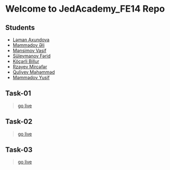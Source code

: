 # Welcome to JedAcademy_FE14 Repo
## Students
- [Ləman Axundova](https://github.com/lmnxndv/Jed_FE-14)
- [Məmmədov Əli]()
- [Mənsimov Vasif]()
- [Süleymanov Fərid]()
- [Köçərli Billur]()
- [Rzayev Mircəfər]()
- [Quliyev Məhəmməd]()
- [Məmmədov Yusif]()

## Task-01
> [go live](https://jed-academy-tasks.vercel.app/)

## Task-02
> [go live](https://jed-academy-tasks-a2hy.vercel.app/)

## Task-03
> [go live](https://jed-academy-tasks-x3y1.vercel.app/)
